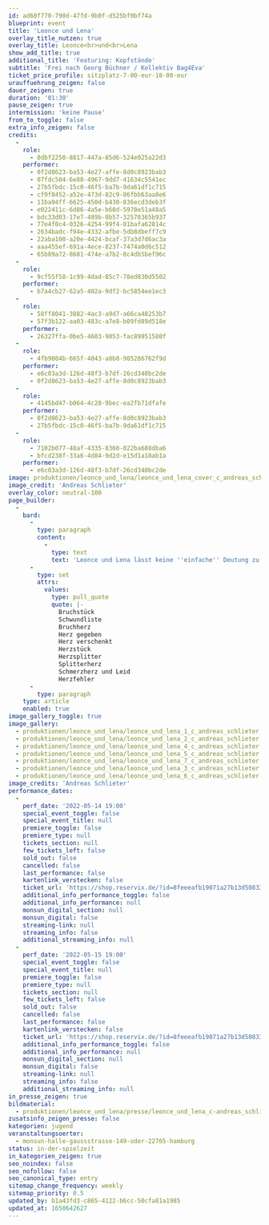 ```yaml
---
id: ad60f770-790d-47fd-9b0f-d525bf0bf74a
blueprint: event
title: 'Leonce und Lena'
overlay_title_nutzen: true
overlay_title: Leonce<br>und<br>Lena
show_add_title: true
additional_title: 'Featuring: Kopfstände'
subtitle: 'Frei nach Georg Büchner / Kollektiv Bag4Eva'
ticket_price_profile: sitzplatz-7-00-eur-18-00-eur
urauffuehrung_zeigen: false
dauer_zeigen: true
duration: '01:30'
pause_zeigen: true
intermission: 'keine Pause'
from_to_toggle: false
extra_info_zeigen: false
credits:
  -
    role:
      - 0dbf2250-8817-447a-85d6-524e025a22d3
    performer:
      - 0f2d8623-ba53-4e27-affe-8d0c8923bab3
      - 07fdc504-6e88-4967-9dd7-41634c5541ec
      - 27b5fbdc-15c0-46f5-ba7b-9da61df1c715
      - cf9f8452-a52e-473d-82c9-86fbb63aa8e6
      - 11ba94ff-6625-450d-b430-836ecd3deb3f
      - e022411c-6d86-4a5e-b60d-5970e51a48a5
      - bdc33d03-17e7-489b-8b57-32578365b937
      - 77e4f0c4-0326-4254-99f4-01bafa62814c
      - 2634badc-f94e-4332-afbe-5db8dbeff7c9
      - 22aba100-a20e-4424-bcaf-37a3d7d6ac3a
      - aaa455ef-691a-4ece-8237-7474a0d6c512
      - 65b89a72-8681-474e-a7b2-8c4db5bef96c
  -
    role:
      - 9cf55f58-1c99-4dad-85c7-78ed830d5502
    performer:
      - b7a4cb27-62a5-402a-9df2-bc5854ee1ec3
  -
    role:
      - 58ff8041-3882-4ac3-a9d7-a66ca48253b7
      - 57f3b122-aa03-483c-a7e8-b09fd89d518e
    performer:
      - 26327ffa-0be5-4603-9053-fac89951580f
  -
    role:
      - 4fb9084b-665f-4043-a8b8-905286762f9d
    performer:
      - e6c03a3d-126d-48f3-b7df-26cd340bc2de
      - 0f2d8623-ba53-4e27-affe-8d0c8923bab3
  -
    role:
      - 4145bd47-b064-4c28-9bec-ea2fb71dfafe
    performer:
      - 0f2d8623-ba53-4e27-affe-8d0c8923bab3
      - 27b5fbdc-15c0-46f5-ba7b-9da61df1c715
  -
    role:
      - 7102b077-48af-4335-8360-022ba688dba6
      - bfcd238f-33a6-4d84-9d2d-e15d1a18ab1a
    performer:
      - e6c03a3d-126d-48f3-b7df-26cd340bc2de
image: produktionen/leonce_und_lena/leonce_und_lena_cover_c_andreas_schlieter.jpg
image_credit: 'Andreas Schlieter'
overlay_color: neutral-100
page_builder:
  -
    bard:
      -
        type: paragraph
        content:
          -
            type: text
            text: 'Leonce und Lena lässt keine ''einfache'' Deutung zu. Auch von einem Zusammensein auf der Bühne kann kaum die Rede sein, eher von einem sich zu einander verhalten, einem ziellosen melancholischen in der Welt herumirren. Wenn dann etwas Wahnsinniges geschieht, wird es sofort von Worten umstellt. Müssen wir also alles, was aus den Mündern der Figuren quillt, als wahrhaftig betrachten? Na ja, vielleicht viel Pipi und Popo um das, was von Bedeutung ist mit wunderschönen Tulpen als Nasen. Und auch der köstlichste Kelch der großen Liebe scheint im schönsten Hochzeitsmoment schon schal zu schmecken. Die Spielentwicklung im Brennspiegel des verrückten Geschehens: für uns Freude und Herausforderung zugleich.'
      -
        type: set
        attrs:
          values:
            type: pull_quote
            quote: |-
              Bruchstück
              Schwundliste
              Bruchherz
              Herz gegeben 
              Herz verschenkt
              Herzstück
              Herzsplitter
              Splitterherz
              Schmerzherz und Leid
              Herzfehler
      -
        type: paragraph
    type: article
    enabled: true
image_gallery_toggle: true
image_gallery:
  - produktionen/leonce_und_lena/leonce_und_lena_1_c_andreas_schlieter.jpg
  - produktionen/leonce_und_lena/leonce_und_lena_2_c_andreas_schlieter.jpg
  - produktionen/leonce_und_lena/leonce_und_lena_4_c_andreas_schlieter.jpg
  - produktionen/leonce_und_lena/leonce_und_lena_5_c_andreas_schlieter.jpg
  - produktionen/leonce_und_lena/leonce_und_lena_7_c_andreas_schlieter.jpg
  - produktionen/leonce_und_lena/leonce_und_lena_3_c_andreas_schlieter.jpg
  - produktionen/leonce_und_lena/leonce_und_lena_6_c_andreas_schlieter.jpg
image_credits: 'Andreas Schlieter'
performance_dates:
  -
    perf_date: '2022-05-14 19:00'
    special_event_toggle: false
    special_event_title: null
    premiere_toggle: false
    premiere_type: null
    tickets_section: null
    few_tickets_left: false
    sold_out: false
    cancelled: false
    last_performance: false
    kartenlink_verstecken: false
    ticket_url: 'https://shop.reservix.de/?id=8feeeafb19071a27b13d5083379d95183e9ab490f2f135faf80b2fecfc1ba00f2aba7ad8945f4a4292549eb86feddc1b&vID=7337&eventGrpID=402490&eventID=1933011'
    additional_info_performance_toggle: false
    additional_info_performance: null
    monsun_digital_section: null
    monsun_digital: false
    streaming-link: null
    streaming_info: false
    additional_streaming_info: null
  -
    perf_date: '2022-05-15 19:00'
    special_event_toggle: false
    special_event_title: null
    premiere_toggle: false
    premiere_type: null
    tickets_section: null
    few_tickets_left: false
    sold_out: false
    cancelled: false
    last_performance: false
    kartenlink_verstecken: false
    ticket_url: 'https://shop.reservix.de/?id=8feeeafb19071a27b13d5083379d95183e9ab490f2f135faf80b2fecfc1ba00f2aba7ad8945f4a4292549eb86feddc1b&vID=7337&eventGrpID=402490&eventID=1933012'
    additional_info_performance_toggle: false
    additional_info_performance: null
    monsun_digital_section: null
    monsun_digital: false
    streaming-link: null
    streaming_info: false
    additional_streaming_info: null
in_presse_zeigen: true
bildmaterial:
  - produktionen/leonce_und_lena/presse/leonce_und_lena_c-andreas_schlieter_monsun.zip
zusatsinfo_zeigen_presse: false
kategorien: jugend
veranstaltungsoerter:
  - monsun-halle-gaussstrasse-149-oder-22765-hamburg
status: in-der-spielzeit
in_kategorien_zeigen: true
seo_noindex: false
seo_nofollow: false
seo_canonical_type: entry
sitemap_change_frequency: weekly
sitemap_priority: 0.5
updated_by: b1a43fd3-c865-4122-b6cc-50cfa81a1985
updated_at: 1650642627
---
```

